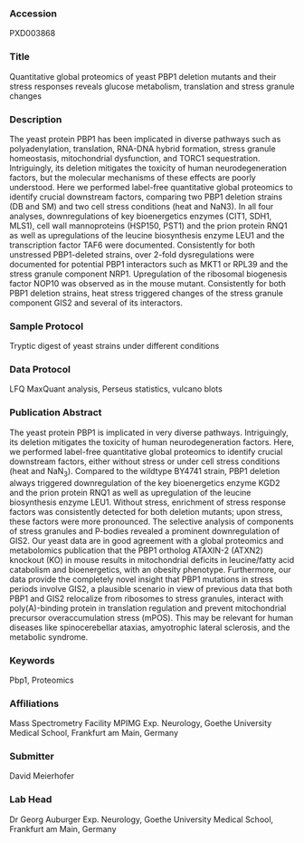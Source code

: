 ### Accession
PXD003868

### Title
Quantitative global proteomics of yeast PBP1 deletion mutants and their stress responses reveals glucose metabolism, translation and stress granule changes

### Description
The yeast protein PBP1 has been implicated in diverse pathways such as polyadenylation, translation, RNA-DNA hybrid formation, stress granule homeostasis, mitochondrial dysfunction, and TORC1 sequestration. Intriguingly, its deletion mitigates the toxicity of human neurodegeneration factors, but the molecular mechanisms of these effects are poorly understood. Here we performed label-free quantitative global proteomics to identify crucial downstream factors, comparing two PBP1 deletion strains (DB and SM) and two cell stress conditions (heat and NaN3). In all four  analyses, downregulations of key bioenergetics enzymes (CIT1, SDH1, MLS1), cell wall mannoproteins (HSP150, PST1) and the prion protein RNQ1 as well as upregulations of the leucine biosynthesis enzyme LEU1 and the transcription factor TAF6 were documented. Consistently for both unstressed PBP1-deleted strains, over 2-fold dysregulations were documented for potential PBP1 interactors such as MKT1 or RPL39 and the stress granule component NRP1. Upregulation of the ribosomal biogenesis factor NOP10 was observed as in the mouse mutant.  Consistently for both PBP1 deletion strains, heat stress triggered changes of the stress granule component GIS2 and several of its interactors.

### Sample Protocol
Tryptic digest of yeast strains under different conditions

### Data Protocol
LFQ MaxQuant analysis, Perseus statistics, vulcano blots

### Publication Abstract
The yeast protein PBP1 is implicated in very diverse pathways. Intriguingly, its deletion mitigates the toxicity of human neurodegeneration factors. Here, we performed label-free quantitative global proteomics to identify crucial downstream factors, either without stress or under cell stress conditions (heat and NaN<sub>3</sub>). Compared to the wildtype BY4741 strain, PBP1 deletion always triggered downregulation of the key bioenergetics enzyme KGD2 and the prion protein RNQ1 as well as upregulation of the leucine biosynthesis enzyme LEU1. Without stress, enrichment of stress response factors was consistently detected for both deletion mutants; upon stress, these factors were more pronounced. The selective analysis of components of stress granules and P-bodies revealed a prominent downregulation of GIS2. Our yeast data are in good agreement with a global proteomics and metabolomics publication that the PBP1 ortholog ATAXIN-2 (ATXN2) knockout (KO) in mouse results in mitochondrial deficits in leucine/fatty acid catabolism and bioenergetics, with an obesity phenotype. Furthermore, our data provide the completely novel insight that PBP1 mutations in stress periods involve GIS2, a plausible scenario in view of previous data that both PBP1 and GIS2 relocalize from ribosomes to stress granules, interact with poly(A)-binding protein in translation regulation and prevent mitochondrial precursor overaccumulation stress (mPOS). This may be relevant for human diseases like spinocerebellar ataxias, amyotrophic lateral sclerosis, and the metabolic syndrome.

### Keywords
Pbp1, Proteomics

### Affiliations
Mass Spectrometry Facility MPIMG
Exp. Neurology, Goethe University Medical School, Frankfurt am Main, Germany

### Submitter
David Meierhofer

### Lab Head
Dr Georg Auburger
Exp. Neurology, Goethe University Medical School, Frankfurt am Main, Germany


